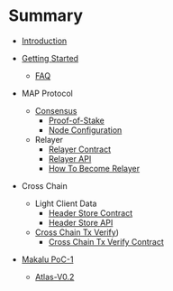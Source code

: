 # Summary

* [Introduction](README.md)

* [Getting Started]()
    * [FAQ](getting-started/faq.md)

* MAP Protocol
    * [Consensus](map-protocol/consensus/Consensue.md)
        * [Proof-of-Stake](map-protocol/consensus/Proof-of-Stake.md)
        * [Node Configuration](map-protocol/consensus/NodeConfiguration.md)
    * Relayer
        * [Relayer Contract](map-protocol/relayer/Relayer-Contract.md)
        * [Relayer API](map-protocol/relayer/Relayer-API.md)
        * [How To Become Relayer](map-protocol/relayer/QuickStart.md)

* Cross Chain
    * Light Client Data
        * [Header Store Contract](cross-chain/light-client-data/Header-Store-Contract.md)
        * [Header Store API](cross-chain/light-client-data/Header-Store-API.md)
    * [Cross Chain Tx Verify](cross-chain/tx-verify/Tx-Verify.md))
        * [Cross Chain Tx Verify Contract](cross-chain/tx-verify/Tx-Verify-Contract.md)

* [Makalu PoC-1](Makalu-PoC-1/README.md)
    * [Atlas-V0.2](Makalu-PoC-1/Atlas-V0.2.md)
